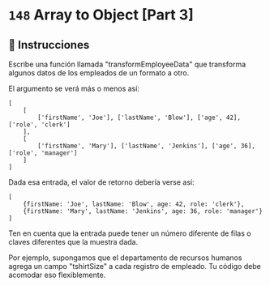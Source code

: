 # `148` Array to Object [Part 3]

## 📝 Instrucciones

Escribe una función llamada "transformEmployeeData" que transforma algunos datos de los empleados de un formato a otro.

El argumento se verá más o menos así:
```JS
[
    [
        ['firstName', 'Joe'], ['lastName', 'Blow'], ['age', 42], ['role', 'clerk']
    ],
    [
        ['firstName', 'Mary'], ['lastName', 'Jenkins'], ['age', 36], ['role', 'manager']
    ]
]
```
Dada esa entrada, el valor de retorno debería verse así:
```Js
[
    {firstName: 'Joe', lastName: 'Blow', age: 42, role: 'clerk'},
    {firstName: 'Mary', lastName: 'Jenkins', age: 36, role: 'manager'}
]
```
Ten en cuenta que la entrada puede tener un número diferente de filas o claves diferentes que la muestra dada.

Por ejemplo, supongamos que el departamento de recursos humanos agrega un campo "tshirtSize" a cada registro de empleado. Tu código debe acomodar eso flexiblemente.